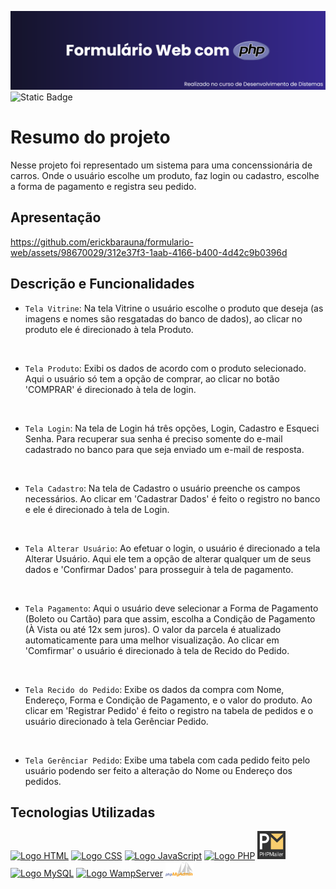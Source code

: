 <img src='formulario-loja/img/download-php.png' alt="Título README"></img>
![Static Badge](https://img.shields.io/badge/STATUS-FINALIZADO-%23291f6c)

<h1>Resumo do projeto</h1>

<p>Nesse projeto foi representado um sistema para uma concenssionária de carros. Onde o usuário escolhe um produto, faz login ou cadastro, escolhe a forma de pagamento e registra seu pedido.</p>

<h2>Apresentação</h2>



https://github.com/erickbarauna/formulario-web/assets/98670029/312e37f3-1aab-4166-b400-4d42c9b0396d



<h2>Descrição e Funcionalidades</h2>

- `Tela Vitrine`: Na tela Vitrine o usuário escolhe o produto que deseja (as imagens e nomes são resgatadas do banco de dados), ao clicar no produto ele é direcionado à tela Produto. 

<br>

- `Tela Produto`: Exibi os dados de acordo com o produto selecionado. Aqui o usuário só tem a opção de comprar, ao clicar no botão 'COMPRAR' é direcionado à tela de login. 


<br>

- `Tela Login`: Na tela de Login há três opções, Login, Cadastro e Esqueci Senha. Para recuperar sua senha é preciso somente do e-mail cadastrado no banco para que seja enviado um e-mail de resposta.

<br>

- `Tela Cadastro`: Na tela de Cadastro o usuário preenche os campos necessários. Ao clicar em 'Cadastrar Dados' é feito o registro no banco e ele é direcionado à tela de Login.

<br>

- `Tela Alterar Usuário`: Ao efetuar o login, o usuário é direcionado a tela Alterar Usuário. Aqui ele tem a opção de alterar qualquer um de seus dados e 'Confirmar Dados' para prosseguir à tela de pagamento.

<br>

- `Tela Pagamento`: Aqui o usuário deve selecionar a Forma de Pagamento (Boleto ou Cartão) para que assim, escolha a Condição de Pagamento (À Vista ou até 12x sem juros). O valor da parcela é atualizado automaticamente para uma melhor visualização. Ao clicar em 'Comfirmar' o usuário é direcionado à tela de Recido do Pedido.

<br>

- `Tela Recido do Pedido`: Exibe os dados da compra com Nome, Endereço, Forma e Condição de Pagamento, e o valor do produto. Ao clicar em 'Registrar Pedido' é feito o registro na tabela de pedidos e o usuário direcionado à tela Gerênciar Pedido.

<br>

- `Tela Gerênciar Pedido`: Exibe uma tabela com cada pedido feito pelo usuário podendo ser feito a alteração do Nome ou Endereço dos pedidos.

<h2>Tecnologias Utilizadas</h2>

<div width='500px' height='70px'>
    <a href="https://pt.wikipedia.org/wiki/HTML5" target="_blank"><img width='45px' src="https://cdn.jsdelivr.net/gh/devicons/devicon/icons/html5/html5-original.svg" alt="Logo HTML"></img></a>  
    <a href="https://pt.wikipedia.org/wiki/Cascading_Style_Sheets" target="_blank"><img width='45px' src="https://cdn.jsdelivr.net/gh/devicons/devicon/icons/css3/css3-original.svg" alt="Logo CSS"></img></a>  
    <a href="https://pt.wikipedia.org/wiki/JavaScript" target="_blank"><img width='45px' src="https://cdn.jsdelivr.net/gh/devicons/devicon/icons/javascript/javascript-original.svg" alt="Logo JavaScript"></img></a> 
    <a href="https://www.php.net/" target="_blank"><img width='45px' src="https://cdn.jsdelivr.net/gh/devicons/devicon/icons/php/php-original.svg" alt="Logo PHP"></img></a> 
    <a href="https://github.com/PHPMailer/PHPMailer" target="_blank"><img width='45px' src="formulario-loja/img/phpmailer.png" alt="Logo PHPMailer"></img></a>
    <a href="https://www.mysql.com/" target="_blank"><img width='45px' src="https://cdn.jsdelivr.net/gh/devicons/devicon/icons/mysql/mysql-original-wordmark.svg" alt="Logo MySQL"></img></a>
    <a href="https://www.wampserver.com/en/" target="_blank"><img width='45px' src="https://upload.wikimedia.org/wikipedia/commons/thumb/f/f4/WampServer-logo.svg/1200px-WampServer-logo.svg.png" alt="Logo WampServer"></img></a>
    <a href="https://www.phpmyadmin.net/" target="_blank"><img width='45px' src="formulario-loja/img/PhpMyAdmin_logo.png" alt="Logo WampServer"></img></a>
</div>
